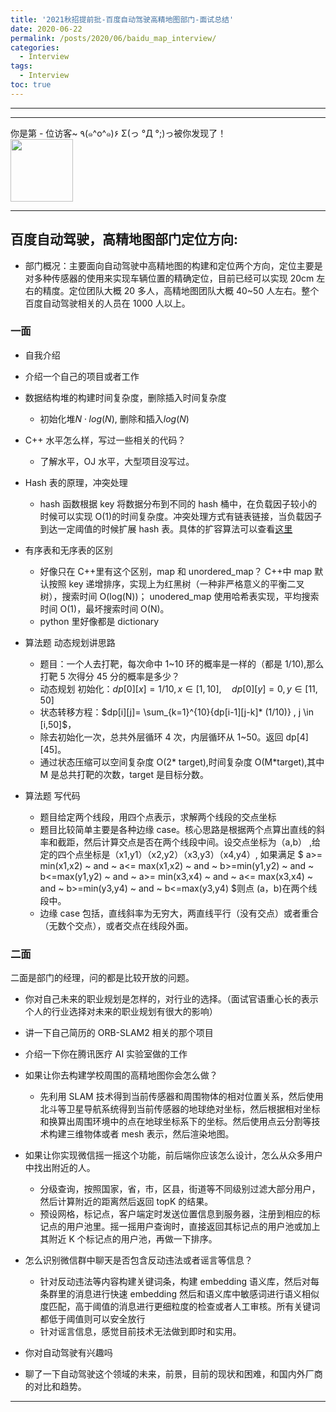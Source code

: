 ```yaml
---
title: '2021秋招提前批-百度自动驾驶高精地图部门-面试总结'
date: 2020-06-22
permalink: /posts/2020/06/baidu_map_interview/
categories:
  - Interview
tags:
  - Interview
toc: true
---
```



---

--- 
<div>
<div class="button01">
      <visited_a href="#" display:inline>你是第<span data-hk-page="current"> - </span>位访客~</visited_a>
      <visited_p class="top">٩(๑^o^๑)۶</visited_p>
      <visited_p class="bottom">Σ(っ °Д °;)っ被你发现了！</visited_p>
</div>
<img align="center" width="100" src="{{ site.url }}/images/static/take_me.gif" alt="" display:inline>
</div>

---


## 百度自动驾驶，高精地图部门定位方向:

- 部门概况：主要面向自动驾驶中高精地图的构建和定位两个方向，定位主要是对多种传感器的使用来实现车辆位置的精确定位，目前已经可以实现 20cm 左右的精度。定位团队大概 20 多人，高精地图团队大概 40~50 人左右。整个百度自动驾驶相关的人员在 1000 人以上。

### 一面

- 自我介绍
- 介绍一个自己的项目或者工作
- 数据结构堆的构建时间复杂度，删除插入时间复杂度

  - 初始化堆$N\cdot log(N)$, 删除和插入$log(N)$

- C++ 水平怎么样，写过一些相关的代码？

  - 了解水平，OJ 水平，大型项目没写过。

- Hash 表的原理，冲突处理

  - hash 函数根据 key 将数据分布到不同的 hash 桶中，在负载因子较小的时候可以实现 O(1)的时间复杂度。冲突处理方式有链表链接，当负载因子到达一定阈值的时候扩展 hash 表。具体的扩容算法可以查看[这里](https://www.cnblogs.com/mfrbuaa/p/5245064.html)

- 有序表和无序表的区别

  - 好像只在 C++里有这个区别，map 和 unordered_map？ C++中 map 默认按照 key 递增排序，实现上为红黑树（一种非严格意义的平衡二叉树），搜索时间 O(log(N))； unodered_map 使用哈希表实现，平均搜索时间 O(1)，最坏搜索时间 O(N)。
  - python 里好像都是 dictionary

- 算法题 动态规划讲思路

  - 题目：一个人去打靶，每次命中 1~10 环的概率是一样的（都是 1/10),那么打靶 5 次得分 45 分的概率是多少？
  - 动态规划 初始化：$dp[0][x]=1/10 , x\in [1,10], \quad dp[0][y]=0 , y\in [11,50]$
  - 状态转移方程：$dp[i][j]= \sum_{k=1}^{10}{dp[i-1][j-k]* (1/10)} , j \in [i,50]$，
  - 除去初始化一次，总共外层循环 4 次，内层循环从 1~50。返回 dp[4][45]。
  - 通过状态压缩可以空间复杂度 O(2* target),时间复杂度 O(M*target),其中 M 是总共打靶的次数，target 是目标分数。

- 算法题 写代码
  - 题目给定两个线段，用四个点表示，求解两个线段的交点坐标
  - 题目比较简单主要是各种边缘 case。核心思路是根据两个点算出直线的斜率和截距，然后计算交点是否在两个线段中间。设交点坐标为（a,b） ,给定的四个点坐标是（x1,y1）（x2,y2）（x3,y3）（x4,y4）, 如果满足
    $ a>= min(x1,x2) ~ and ~ a<= max(x1,x2) ~ and ~ b>=min(y1,y2) ~ and ~ b<=max(y1,y2) ~  and ~ a>= min(x3,x4) ~ and ~ a<= max(x3,x4) ~ and ~ b>=min(y3,y4) ~ and ~ b<=max(y3,y4) $则点 (a，b)在两个线段中。
  - 边缘 case 包括，直线斜率为无穷大，两直线平行（没有交点）或者重合（无数个交点），或者交点在线段外面。

### 二面

二面是部门的经理，问的都是比较开放的问题。

- 你对自己未来的职业规划是怎样的，对行业的选择。（面试官语重心长的表示个人的行业选择对未来的职业规划有很大的影响）

- 讲一下自己简历的 ORB-SLAM2 相关的那个项目

- 介绍一下你在腾讯医疗 AI 实验室做的工作

- 如果让你去构建学校周围的高精地图你会怎么做？

  - 先利用 SLAM 技术得到当前传感器和周围物体的相对位置关系，然后使用北斗等卫星导航系统得到当前传感器的地球绝对坐标，然后根据相对坐标和换算出周围环境中的点在地球坐标系下的坐标。然后使用点云分割等技术构建三维物体或者 mesh 表示，然后渲染地图。

- 如果让你实现微信摇一摇这个功能，前后端你应该怎么设计，怎么从众多用户中找出附近的人。

  - 分级查询，按照国家，省，市，区县，街道等不同级别过滤大部分用户，然后计算附近的距离然后返回 topK 的结果。
  - 预设网格，标记点，客户端定时发送位置信息到服务器，注册到相应的标记点的用户池里。摇一摇用户查询时，直接返回其标记点的用户池或加上其附近 K 个标记点的用户池，再做一下排序。

- 怎么识别微信群中聊天是否包含反动违法或者谣言等信息？

  - 针对反动违法等内容构建关键词条，构建 embedding 语义库，然后对每条群里的消息进行快速 embedding 然后和语义库中敏感词进行语义相似度匹配，高于阈值的消息进行更细粒度的检查或者人工审核。所有关键词都低于阈值则可以安全放行
  - 针对谣言信息，感觉目前技术无法做到即时和实用。

- 你对自动驾驶有兴趣吗

- 聊了一下自动驾驶这个领域的未来，前景，目前的现状和困难，和国内外厂商的对比和趋势。

---

<div data-hk-top-pages="5"> </div>